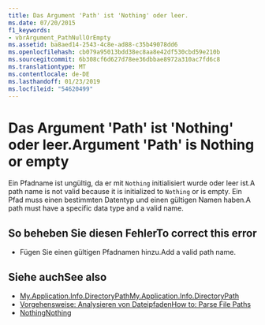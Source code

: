 ```yaml
---
title: Das Argument 'Path' ist 'Nothing' oder leer.
ms.date: 07/20/2015
f1_keywords:
- vbrArgument_PathNullOrEmpty
ms.assetid: ba8aed14-2543-4c8e-ad88-c35b49078dd6
ms.openlocfilehash: cb079a95013bdd38ec8aa8e42df530cbd59e210b
ms.sourcegitcommit: 6b308cf6d627d78ee36dbbae8972a310ac7fd6c8
ms.translationtype: MT
ms.contentlocale: de-DE
ms.lasthandoff: 01/23/2019
ms.locfileid: "54620499"
---
```

# <a name="argument-path-is-nothing-or-empty"></a><span data-ttu-id="74a30-102">Das Argument 'Path' ist 'Nothing' oder leer.</span><span class="sxs-lookup"><span data-stu-id="74a30-102">Argument 'Path' is Nothing or empty</span></span>
<span data-ttu-id="74a30-103">Ein Pfadname ist ungültig, da er mit `Nothing` initialisiert wurde oder leer ist.</span><span class="sxs-lookup"><span data-stu-id="74a30-103">A path name is not valid because it is initialized to `Nothing` or is empty.</span></span> <span data-ttu-id="74a30-104">Ein Pfad muss einen bestimmten Datentyp und einen gültigen Namen haben.</span><span class="sxs-lookup"><span data-stu-id="74a30-104">A path must have a specific data type and a valid name.</span></span>  
  
## <a name="to-correct-this-error"></a><span data-ttu-id="74a30-105">So beheben Sie diesen Fehler</span><span class="sxs-lookup"><span data-stu-id="74a30-105">To correct this error</span></span>  
  
-   <span data-ttu-id="74a30-106">Fügen Sie einen gültigen Pfadnamen hinzu.</span><span class="sxs-lookup"><span data-stu-id="74a30-106">Add a valid path name.</span></span>  
  
## <a name="see-also"></a><span data-ttu-id="74a30-107">Siehe auch</span><span class="sxs-lookup"><span data-stu-id="74a30-107">See also</span></span>
- [<span data-ttu-id="74a30-108">My.Application.Info.DirectoryPath</span><span class="sxs-lookup"><span data-stu-id="74a30-108">My.Application.Info.DirectoryPath</span></span>](xref:Microsoft.VisualBasic.ApplicationServices.AssemblyInfo.DirectoryPath)
- [<span data-ttu-id="74a30-109">Vorgehensweise: Analysieren von Dateipfaden</span><span class="sxs-lookup"><span data-stu-id="74a30-109">How to: Parse File Paths</span></span>](../../visual-basic/developing-apps/programming/drives-directories-files/how-to-parse-file-paths.md)
- [<span data-ttu-id="74a30-110">Nothing</span><span class="sxs-lookup"><span data-stu-id="74a30-110">Nothing</span></span>](../../visual-basic/language-reference/nothing.md)
